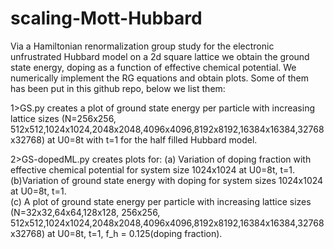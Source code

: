 # scaling-Mott-Hubbard
Via a Hamiltonian renormalization group study for the electronic unfrustrated Hubbard model on a 2d square lattice 
we obtain the ground state energy, doping as a function of effective chemical potential. We numerically implement
the RG equations and obtain plots. Some of them has been put in this github repo, below we list them:

1>GS.py creates a plot of ground state energy per particle with increasing lattice sizes (N=256x256, 
    512x512,1024x1024,2048x2048,4096x4096,8192x8192,16384x16384,32768x32768) at U0=8t with t=1 for the
    half filled Hubbard model.

2>GS-dopedML.py creates plots for: 
   (a) Variation of doping fraction with effective  chemical potential for system size 1024x1024 at U0=8t, t=1.
   (b)Variation of ground state energy  with doping for system sizes 1024x1024 at U0=8t, t=1. \
   (c) A plot of ground state energy per particle with increasing lattice sizes (N=32x32,64x64,128x128, 256x256, 
         512x512,1024x1024,2048x2048,4096x4096,8192x8192,16384x16384,32768x32768) at U0=8t, t=1,
         f_h = 0.125(doping fraction).
